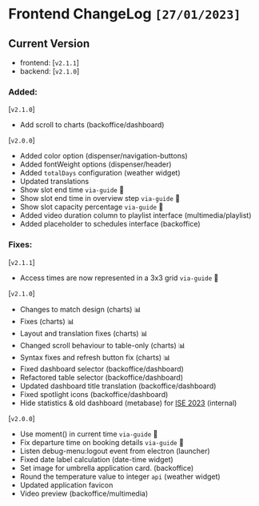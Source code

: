 # Frontend ChangeLog `[27/01/2023]`

## Current Version 
  - frontend: [`v2.1.1`] 
  - backend: [`v2.1.0`]

### Added: 
  [`v2.1.0`]
  
  - Add scroll to charts (backoffice/dashboard)   

  [`v2.0.0`]
  
  - Added color option (dispenser/navigation-buttons) 
  - Added fontWeight options (dispenser/header) 
  - Added `totalDays` configuration (weather widget)
  - Updated translations
  - Show slot end time `via-guide` ​🚀​
  - Show slot end time in overview step `via-guide` ​🚀​
  - Show slot capacity percentage `via-guide` ​🚀​
  - Added video duration column to playlist interface (multimedia/playlist)
  - Added placeholder to schedules interface (backoffice)

### Fixes:
  
  [`v2.1.1`]

  - Access times are now represented in a 3x3 grid `via-guide` 🚀​
      
  [`v2.1.0`]
  
  - Changes to match design (charts) 📊
  - Fixes (charts) 📊
  - Layout and translation fixes (charts) 📊
  - Changed scroll behaviour to table-only (charts) 📊
  - Syntax fixes and refresh button fix (charts) 📊
  - Fixed dashboard selector (backoffice/dashboard)
  - Refactored table selector (backoffice/dashboard)
  - Updated dashboard title translation (backoffice/dashboard)
  - Fixed spotlight icons (backoffice/dashboard)
  - Hide statistics & old dashboard (metabase) for [ISE 2023](https://ise2023.moviik.in) (internal)

  [`v2.0.0`]
  - Use moment() in current time `via-guide` ​🚀​
  - Fix departure time on booking details `via-guide` 🚀​
  - Listen debug-menu:logout event from electron (launcher)
  - Fixed date label calculation (date-time widget)
  - Set image for umbrella application card. (backoffice)
  - Round the temperature value to integer `api` (weather widget)
  - Updated application favicon 
  - Video preview (backoffice/multimedia)